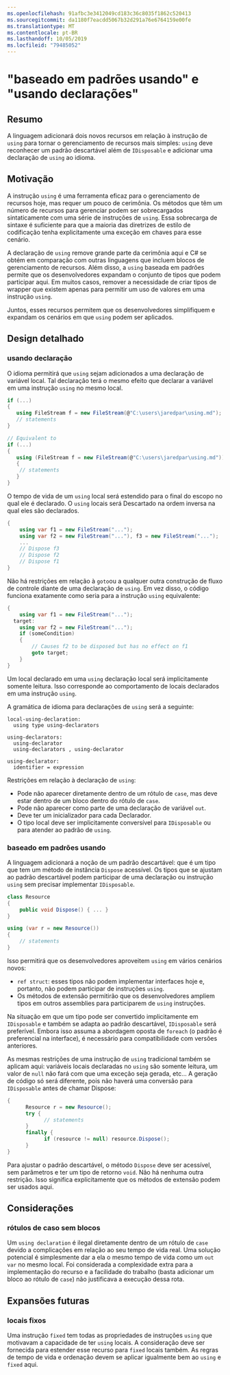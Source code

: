 ```yaml
---
ms.openlocfilehash: 91afbc3e3412049cd183c36c8035f1862c520413
ms.sourcegitcommit: da1180f7eacdd5067b32d291a76e6764159e00fe
ms.translationtype: MT
ms.contentlocale: pt-BR
ms.lasthandoff: 10/05/2019
ms.locfileid: "79485052"
---
```

# <a name="pattern-based-using-and-using-declarations"></a>"baseado em padrões usando" e "usando declarações"

## <a name="summary"></a>Resumo

A linguagem adicionará dois novos recursos em relação à instrução de `using` para tornar o gerenciamento de recursos mais simples: `using` deve reconhecer um padrão descartável além de `IDisposable` e adicionar uma declaração de `using` ao idioma.

## <a name="motivation"></a>Motivação

A instrução `using` é uma ferramenta eficaz para o gerenciamento de recursos hoje, mas requer um pouco de cerimônia. Os métodos que têm um número de recursos para gerenciar podem ser sobrecargados sintaticamente com uma série de instruções de `using`. Essa sobrecarga de sintaxe é suficiente para que a maioria das diretrizes de estilo de codificação tenha explicitamente uma exceção em chaves para esse cenário. 

A declaração de `using` remove grande parte da cerimônia aqui e C# se obtém em comparação com outras linguagens que incluem blocos de gerenciamento de recursos. Além disso, a `using` baseada em padrões permite que os desenvolvedores expandam o conjunto de tipos que podem participar aqui. Em muitos casos, remover a necessidade de criar tipos de wrapper que existem apenas para permitir um uso de valores em uma instrução `using`. 

Juntos, esses recursos permitem que os desenvolvedores simplifiquem e expandam os cenários em que `using` podem ser aplicados.

## <a name="detailed-design"></a>Design detalhado 

### <a name="using-declaration"></a>usando declaração

O idioma permitirá que `using` sejam adicionados a uma declaração de variável local. Tal declaração terá o mesmo efeito que declarar a variável em uma instrução `using` no mesmo local.

```csharp
if (...) 
{ 
   using FileStream f = new FileStream(@"C:\users\jaredpar\using.md");
   // statements
}

// Equivalent to 
if (...) 
{ 
   using (FileStream f = new FileStream(@"C:\users\jaredpar\using.md")) 
   {
    // statements
   }
}
```

O tempo de vida de um `using` local será estendido para o final do escopo no qual ele é declarado. O `using` locais será Descartado na ordem inversa na qual eles são declarados. 

```csharp
{ 
    using var f1 = new FileStream("...");
    using var f2 = new FileStream("..."), f3 = new FileStream("...");
    ...
    // Dispose f3
    // Dispose f2 
    // Dispose f1
}
```

Não há restrições em relação à `goto`ou a qualquer outra construção de fluxo de controle diante de uma declaração de `using`. Em vez disso, o código funciona exatamente como seria para a instrução `using` equivalente:

```csharp
{
    using var f1 = new FileStream("...");
  target:
    using var f2 = new FileStream("...");
    if (someCondition) 
    {
        // Causes f2 to be disposed but has no effect on f1
        goto target;
    }
}
```

Um local declarado em uma `using` declaração local será implicitamente somente leitura. Isso corresponde ao comportamento de locais declarados em uma instrução `using`. 

A gramática de idioma para declarações de `using` será a seguinte:

```antlr
local-using-declaration:
  using type using-declarators

using-declarators:
  using-declarator
  using-declarators , using-declarator
  
using-declarator:
  identifier = expression
```

Restrições em relação à declaração de `using`:

- Pode não aparecer diretamente dentro de um rótulo de `case`, mas deve estar dentro de um bloco dentro do rótulo de `case`.
- Pode não aparecer como parte de uma declaração de variável `out`. 
- Deve ter um inicializador para cada Declarador.
- O tipo local deve ser implicitamente conversível para `IDisposable` ou para atender ao padrão de `using`.

### <a name="pattern-based-using"></a>baseado em padrões usando

A linguagem adicionará a noção de um padrão descartável: que é um tipo que tem um método de instância `Dispose` acessível. Os tipos que se ajustam ao padrão descartável podem participar de uma declaração ou instrução `using` sem precisar implementar `IDisposable`. 

```csharp
class Resource
{ 
    public void Dispose() { ... }
}

using (var r = new Resource())
{
    // statements
}
```

Isso permitirá que os desenvolvedores aproveitem `using` em vários cenários novos:

- `ref struct`: esses tipos não podem implementar interfaces hoje e, portanto, não podem participar de instruções `using`.
- Os métodos de extensão permitirão que os desenvolvedores ampliem tipos em outros assemblies para participarem de `using` instruções.

Na situação em que um tipo pode ser convertido implicitamente em `IDisposable` e também se adapta ao padrão descartável, `IDisposable` será preferível. Embora isso assuma a abordagem oposta de `foreach` (o padrão é preferencial na interface), é necessário para compatibilidade com versões anteriores.

As mesmas restrições de uma instrução de `using` tradicional também se aplicam aqui: variáveis locais declaradas no `using` são somente leitura, um valor de `null` não fará com que uma exceção seja gerada, etc... A geração de código só será diferente, pois não haverá uma conversão para `IDisposable` antes de chamar Dispose:

```csharp
{
      Resource r = new Resource();
      try {
            // statements
      }
      finally {
            if (resource != null) resource.Dispose();
      }
}
```

Para ajustar o padrão descartável, o método `Dispose` deve ser acessível, sem parâmetros e ter um tipo de retorno `void`. Não há nenhuma outra restrição. Isso significa explicitamente que os métodos de extensão podem ser usados aqui.

## <a name="considerations"></a>Considerações

### <a name="case-labels-without-blocks"></a>rótulos de caso sem blocos

Um `using declaration` é ilegal diretamente dentro de um rótulo de `case` devido a complicações em relação ao seu tempo de vida real. Uma solução potencial é simplesmente dar a ela o mesmo tempo de vida como um `out var` no mesmo local. Foi considerada a complexidade extra para a implementação do recurso e a facilidade do trabalho (basta adicionar um bloco ao rótulo de `case`) não justificava a execução dessa rota.

## <a name="future-expansions"></a>Expansões futuras

### <a name="fixed-locals"></a>locais fixos

Uma instrução `fixed` tem todas as propriedades de instruções `using` que motivavam a capacidade de ter `using` locais. A consideração deve ser fornecida para estender esse recurso para `fixed` locais também. As regras de tempo de vida e ordenação devem se aplicar igualmente bem ao `using` e `fixed` aqui.
